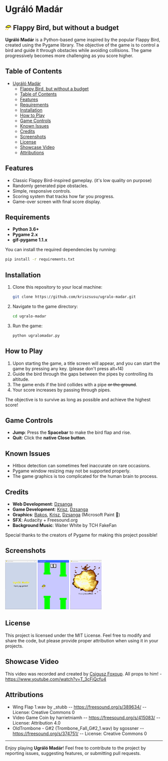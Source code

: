 # Ugráló Madár

## <img src="assets/bird.png" width="20px"> Flappy Bird, but without a budget

**Ugráló Madár** is a Python-based game inspired by the popular Flappy Bird, created using the Pygame library. The objective of the game is to control a bird and guide it through obstacles while avoiding collisions. The game progressively becomes more challenging as you score higher.

## Table of Contents

- [Ugráló Madár](#ugráló-madár)
  - [ Flappy Bird, but without a budget](#-flappy-bird-but-without-a-budget)
  - [Table of Contents](#table-of-contents)
  - [Features](#features)
  - [Requirements](#requirements)
  - [Installation](#installation)
  - [How to Play](#how-to-play)
  - [Game Controls](#game-controls)
  - [Known Issues](#known-issues)
  - [Credits](#credits)
  - [Screenshots](#screenshots)
  - [License](#license)
  - [Showcase Video](#showcase-video)
  - [Attributions](#attributions)

## Features

- Classic Flappy Bird-inspired gameplay. (it's low quality on purpose)
- Randomly generated pipe obstacles.
- Simple, responsive controls.
- Scoring system that tracks how far you progress.
- Game-over screen with final score display.

## Requirements

- **Python 3.6+**
- **Pygame 2.x**
- **gif-pygame 1.1.x**

You can install the required dependencies by running:

```bash
pip install -r requirements.txt
```

## Installation

1. Clone this repository to your local machine:

   ```bash
   git clone https://github.com/kriszsusu/ugralo-madar.git
   ```

2. Navigate to the game directory:

   ```bash
   cd ugralo-madar
   ```

3. Run the game:

   ```bash
   python ugralomadar.py
   ```

## How to Play

1. Upon starting the game, a title screen will appear, and you can start the game by pressing any key. (please don't press alt+f4)
2. Guide the bird through the gaps between the pipes by controlling its altitude.
3. The game ends if the bird collides with a pipe ~~or the ground~~.
4. Your score increases by passing through pipes.

The objective is to survive as long as possible and achieve the highest score!

## Game Controls

- **Jump**: Press the **Spacebar** to make the bird flap and rise.
- **Quit**: Click the **native Close button**.

## Known Issues

- Hitbox detection can sometimes feel inaccurate on rare occasions.
- Pygame window resizing may not be supported properly.
- The game graphics is too complicated for the human brain to process.

## Credits

- **Web Development**: [Dzsanga](https://github.com/DzsangaGIT)
- **Game Development**: [Krisz](https://github.com/kriszsusu), [Dzsanga](https://github.com/DzsangaGIT)
- **Graphics**: [Bakos](https://github.com/BAKOSDOMI), [Krisz](https://github.com/kriszsusu), [Dzsanga](https://github.com/DzsangaGIT) (Microsoft Paint 🤩)
- **SFX**: Audacity + Freesound.org
- **Background Music**: Waiter White by TCH FakeFan

Special thanks to the creators of Pygame for making this project possible!

## Screenshots

<img src="assets/Screenshots/titlescreen.gif" width="100px">
<img src="assets/Screenshots/ingame.png" width="100px">
<img src="assets/Screenshots/gameover.gif" width="100px">

## License

This project is licensed under the MIT License. Feel free to modify and share the code, but please provide proper attribution when using it in your projects.

## Showcase Video

This video was recorded and created by <a href="https://www.youtube.com/@csiguszfoxoup" target="_blank">Csigusz Foxoup</a>. All props to him! - <a href="https://www.youtube.com/watch?v=T_3cFiQcfu4">https://www.youtube.com/watch?v=T_3cFiQcfu4</a>

## Attributions

- Wing Flap 1.wav by _stubb -- https://freesound.org/s/389634/ -- License: Creative Commons 0
- Video Game Coin by harrietniamh -- https://freesound.org/s/415083/ -- License: Attribution 4.0
- OldTrombone - G#2 (Trombone_Fall_G#2_1.wav) by sgossner -- https://freesound.org/s/374751/ -- License: Creative Commons 0

---

Enjoy playing **Ugráló Madár**! Feel free to contribute to the project by reporting issues, suggesting features, or submitting pull requests.
